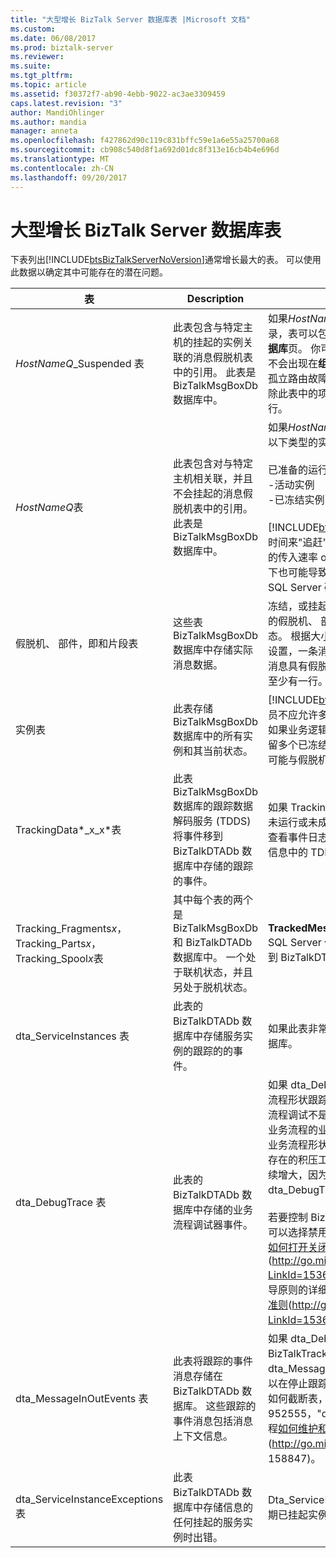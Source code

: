 ```yaml
---
title: "大型增长 BizTalk Server 数据库表 |Microsoft 文档"
ms.custom: 
ms.date: 06/08/2017
ms.prod: biztalk-server
ms.reviewer: 
ms.suite: 
ms.tgt_pltfrm: 
ms.topic: article
ms.assetid: f30372f7-ab90-4ebb-9022-ac3ae3309459
caps.latest.revision: "3"
author: MandiOhlinger
ms.author: mandia
manager: anneta
ms.openlocfilehash: f427862d90c119c831bffc59e1a6e55a25700a68
ms.sourcegitcommit: cb908c540d8f1a692d01dc8f313e16cb4b4e696d
ms.translationtype: MT
ms.contentlocale: zh-CN
ms.lasthandoff: 09/20/2017
---
```

# <a name="large-growing-biztalk-server-database-tables"></a>大型增长 BizTalk Server 数据库表
下表列出[!INCLUDE[btsBizTalkServerNoVersion](../includes/btsbiztalkservernoversion-md.md)]通常增长最大的表。 可以使用此数据以确定其中可能存在的潜在问题。  
  
|表|Description|注释|  
|-----------|-----------------|--------------|  
|*HostNameQ*_Suspended 表|此表包含与特定主机的挂起的实例关联的消息假脱机表中的引用。 此表是 BizTalkMsgBoxDb 数据库中。|如果*HostNameQ*_Suspended 表具有多个记录，表可以包含有效挂起的实例出现在**组中心数据库**页。 你可以终止这些实例。 如果这些实例不会出现在**组中心数据库**，实例可能缓存实例或孤立路由故障报告。 终止挂起的实例时，你清除此表中的项和假脱机和实例表中的其关联的行。|  
|*HostNameQ*表|此表包含对与特定主机相关联，并且不会挂起的消息假脱机表中的引用。 此表是 BizTalkMsgBoxDb 数据库中。|如果*HostNameQ*表具有多个记录，则可能存在以下类型的实例：<br /><br /> 已准备的运行实例<br />-活动实例<br />-已冻结实例<br /><br /> [!INCLUDE[btsBizTalkServerNoVersion](../includes/btsbiztalkservernoversion-md.md)]需要时间来"追赶"和处理实例。 此表可以增长时处理的传入速率 outpaces 传出处理速度。 这种情况下也可能导致大型 BizTalkDTADb 数据库或 SQL Server 磁盘延迟。|  
|假脱机、 部件，即和片段表|这些表 BizTalkMsgBoxDb 数据库中存储实际消息数据。|冻结，或挂起，具有多个记录意味着是大量消息的假脱机、 部件和片段表是当前处于活动状态。 根据大小、 的部分，数和这些表中的碎片设置，一条消息可能会生成所有这些表。 每个消息具有假脱机表中的恰好一个行和部件表中的至少有一行。|  
|实例表|此表存储 BizTalkMsgBoxDb 数据库中的所有实例和其当前状态。|[!INCLUDE[btsBizTalkServerNoVersion](../includes/btsbiztalkservernoversion-md.md)]管理员不应允许多个已挂起的实例保持实例表中。 如果业务逻辑需要长时间运行业务流程，仅应保留多个已冻结的实例。 请记住，一个服务实例可能与假脱机表中的许多消息。|  
|TrackingData*_x_x*表|此表 BizTalkMsgBoxDb 数据库的跟踪数据解码服务 (TDDS) 将事件移到 BizTalkDTADb 数据库中存储的跟踪的事件。|如果 TrackingData_*x_x*表非常大，任一 TDDS 未运行或未成功运行。 如果 TDDS 正在运行，查看事件日志和 BizTalkDTADb 数据库中的错误信息中的 TDDS_FailedTrackingData 表。|  
|Tracking_Fragments*x*，Tracking_Parts*x*，Tracking_Spool*x*表|其中每个表的两个是 BizTalkMsgBoxDb 和 BizTalkDTADb 数据库中。 一个处于联机状态，并且另处于脱机状态。|**TrackedMessages_Copy_BizTalkMsgBoxDb** SQL Server 代理作业的跟踪的消息正文直接移到 BizTalkDTADb 数据库中的这些表。|  
|dta_ServiceInstances 表|此表的 BizTalkDTADb 数据库中存储服务实例的跟踪的的事件。|如果此表非常庞大，则可能大 BizTalkDTADb 数据库。|  
|dta_DebugTrace 表|此表的 BizTalkDTADb 数据库中存储的业务流程调试器事件。|如果 dta_DebugTrace 表具有多个记录，业务流程形状跟踪正在使用或正在使用。 如果业务流程调试不是常规操作所必需的则禁用跟踪所有业务流程的业务流程形状。 如果已禁用跟踪的业务流程形状并且 BizTalkMsgBoxDb 数据库中存在的积压工作，dta_DebugTrace 表可能会继续增大，因为 TDDS 继续将此数据移动到 dta_DebugTrace 表。<br /><br /> 若要控制 BizTalkDTADb 跟踪数据库的大小，你可以选择禁用全局跟踪。 有关详细信息请参阅[如何打开关闭全局跟踪](http://go.microsoft.com/fwlink/p/?LinkId=153687)(http://go.microsoft.com/fwlink/p/?LinkId=153687)。 有关跟踪数据库大小调整指导原则的详细信息，请参阅[跟踪数据库大小调整准则](http://go.microsoft.com/fwlink/p/?LinkId=153688)(http://go.microsoft.com/fwlink/p/?LinkId=153688)。|  
|dta_MessageInOutEvents 表|此表将跟踪的事件消息存储在 BizTalkDTADb 数据库。 这些跟踪的事件消息包括消息上下文信息。|如果 dta_DebugTrace 表和 BizTalkTrackingDb 数据库中的 dta_MessageInOutEvents 表来说太大，你可以在停止跟踪主机之后手动截断表。 对于说明如何截断表，请按照 Microsoft 知识库文章 952555，"dta_DebugTrace table"部分下的过程[如何维护和故障排除 BizTalk Server 数据库](http://go.microsoft.com/fwlink/p/?LinkId=158847)(http://go.microsoft.com/fwlink/p/？LinkId = 158847)。|  
|dta_ServiceInstanceExceptions 表|此表 BizTalkDTADb 数据库中存储信息的任何挂起的服务实例时出错。|Dta_ServiceInstanceExceptions 表通常变大定期已挂起实例的环境中。|